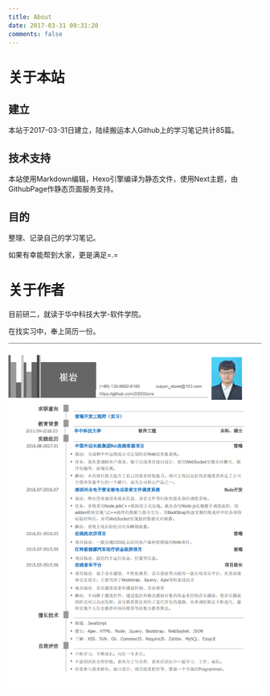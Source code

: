```yaml
---
title: About
date: 2017-03-31 09:31:20
comments: false
---
```


# 关于本站

## 建立

本站于2017-03-31日建立，陆续搬运本人Github上的学习笔记共计85篇。

## 技术支持

本站使用Markdown编辑，Hexo引擎编译为静态文件，使用Next主题，由GithubPage作静态页面服务支持。

## 目的

整理、记录自己的学习笔记。

如果有幸能帮到大家，更是满足=.=

# 关于作者

目前研二，就读于华中科技大学-软件学院。

在找实习中，奉上简历一份。

![](/images/20170411103010.png)
